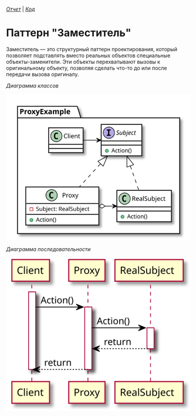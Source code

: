 *[Отчет](https://github.com/rovany706/design-patterns/blob/master/Proxy/docs/Report.pdf)* | *[Код](https://github.com/rovany706/design-patterns/tree/master/Proxy/src/com/Proxy)*
# Паттерн "Заместитель"
Заместитель — это структурный паттерн проектирования, который позволяет подставлять вместо реальных объектов специальные объекты-заменители. Эти объекты перехватывают вызовы к оригинальному объекту, позволяя сделать что-то до или после передачи вызова оригиналу.

*Диаграмма классов*

![Class diagram](docs/img/Proxy_CD.svg)

*Диаграмма последовательности*

![Sequence diagram](docs/img/Proxy_SD.svg)

